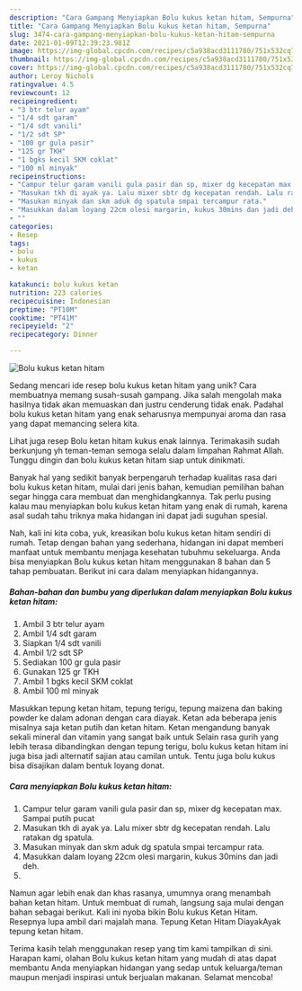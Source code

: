 ```yaml
---
description: "Cara Gampang Menyiapkan Bolu kukus ketan hitam, Sempurna"
title: "Cara Gampang Menyiapkan Bolu kukus ketan hitam, Sempurna"
slug: 3474-cara-gampang-menyiapkan-bolu-kukus-ketan-hitam-sempurna
date: 2021-01-09T12:39:23.981Z
image: https://img-global.cpcdn.com/recipes/c5a938acd3111780/751x532cq70/bolu-kukus-ketan-hitam-foto-resep-utama.jpg
thumbnail: https://img-global.cpcdn.com/recipes/c5a938acd3111780/751x532cq70/bolu-kukus-ketan-hitam-foto-resep-utama.jpg
cover: https://img-global.cpcdn.com/recipes/c5a938acd3111780/751x532cq70/bolu-kukus-ketan-hitam-foto-resep-utama.jpg
author: Leroy Nichols
ratingvalue: 4.5
reviewcount: 12
recipeingredient:
- "3 btr telur ayam"
- "1/4 sdt garam"
- "1/4 sdt vanili"
- "1/2 sdt SP"
- "100 gr gula pasir"
- "125 gr TKH"
- "1 bgks kecil SKM coklat"
- "100 ml minyak"
recipeinstructions:
- "Campur telur garam vanili gula pasir dan sp, mixer dg kecepatan max. Sampai putih pucat"
- "Masukan tkh di ayak ya. Lalu mixer sbtr dg kecepatan rendah. Lalu ratakan dg spatula."
- "Masukan minyak dan skm aduk dg spatula smpai tercampur rata."
- "Masukkan dalam loyang 22cm olesi margarin, kukus 30mins dan jadi deh."
- ""
categories:
- Resep
tags:
- bolu
- kukus
- ketan

katakunci: bolu kukus ketan 
nutrition: 223 calories
recipecuisine: Indonesian
preptime: "PT10M"
cooktime: "PT41M"
recipeyield: "2"
recipecategory: Dinner

---
```



![Bolu kukus ketan hitam](https://img-global.cpcdn.com/recipes/c5a938acd3111780/751x532cq70/bolu-kukus-ketan-hitam-foto-resep-utama.jpg)

Sedang mencari ide resep bolu kukus ketan hitam yang unik? Cara membuatnya memang susah-susah gampang. Jika salah mengolah maka hasilnya tidak akan memuaskan dan justru cenderung tidak enak. Padahal bolu kukus ketan hitam yang enak seharusnya mempunyai aroma dan rasa yang dapat memancing selera kita.

Lihat juga resep Bolu ketan hitam kukus enak lainnya. Terimakasih sudah berkunjung yh teman-teman semoga selalu dalam limpahan Rahmat Allah. Tunggu dingin dan bolu kukus ketan hitam siap untuk dinikmati.

Banyak hal yang sedikit banyak berpengaruh terhadap kualitas rasa dari bolu kukus ketan hitam, mulai dari jenis bahan, kemudian pemilihan bahan segar hingga cara membuat dan menghidangkannya. Tak perlu pusing kalau mau menyiapkan bolu kukus ketan hitam yang enak di rumah, karena asal sudah tahu triknya maka hidangan ini dapat jadi suguhan spesial.


Nah, kali ini kita coba, yuk, kreasikan bolu kukus ketan hitam sendiri di rumah. Tetap dengan bahan yang sederhana, hidangan ini dapat memberi manfaat untuk membantu menjaga kesehatan tubuhmu sekeluarga. Anda bisa menyiapkan Bolu kukus ketan hitam menggunakan 8 bahan dan 5 tahap pembuatan. Berikut ini cara dalam menyiapkan hidangannya.

<!--inarticleads1-->

##### Bahan-bahan dan bumbu yang diperlukan dalam menyiapkan Bolu kukus ketan hitam:

1. Ambil 3 btr telur ayam
1. Ambil 1/4 sdt garam
1. Siapkan 1/4 sdt vanili
1. Ambil 1/2 sdt SP
1. Sediakan 100 gr gula pasir
1. Gunakan 125 gr TKH
1. Ambil 1 bgks kecil SKM coklat
1. Ambil 100 ml minyak


Masukkan tepung ketan hitam, tepung terigu, tepung maizena dan baking powder ke dalam adonan dengan cara diayak. Ketan ada beberapa jenis misalnya saja ketan putih dan ketan hitam. Ketan mengandung banyak sekali mineral dan vitamin yang sangat baik untuk Selain rasa gurih yang lebih terasa dibandingkan dengan tepung terigu, bolu kukus ketan hitam ini juga bisa jadi alternatif sajian atau camilan untuk. Tentu juga bolu kukus bisa disajikan dalam bentuk loyang donat. 

<!--inarticleads2-->

##### Cara menyiapkan Bolu kukus ketan hitam:

1. Campur telur garam vanili gula pasir dan sp, mixer dg kecepatan max. Sampai putih pucat
1. Masukan tkh di ayak ya. Lalu mixer sbtr dg kecepatan rendah. Lalu ratakan dg spatula.
1. Masukan minyak dan skm aduk dg spatula smpai tercampur rata.
1. Masukkan dalam loyang 22cm olesi margarin, kukus 30mins dan jadi deh.
1. 


Namun agar lebih enak dan khas rasanya, umumnya orang menambah bahan ketan hitam. Untuk membuat di rumah, langsung saja mulai dengan bahan sebagai berikut. Kali ini nyoba bikin Bolu kukus Ketan Hitam. Resepnya lupa ambil dari majalah mana. Tepung Ketan Hitam DiayakAyak tepung ketan hitam. 

Terima kasih telah menggunakan resep yang tim kami tampilkan di sini. Harapan kami, olahan Bolu kukus ketan hitam yang mudah di atas dapat membantu Anda menyiapkan hidangan yang sedap untuk keluarga/teman maupun menjadi inspirasi untuk berjualan makanan. Selamat mencoba!
